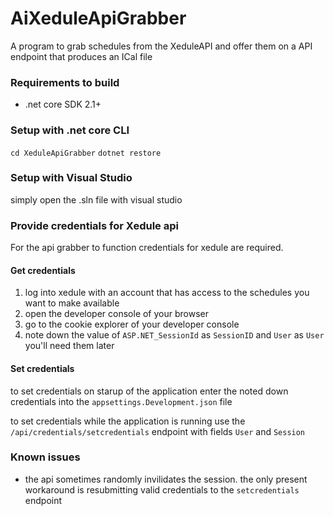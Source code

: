 # AiXeduleApiGrabber
A program to grab schedules from the XeduleAPI and offer them on a API endpoint that produces an ICal file

### Requirements to build
- .net core SDK 2.1+

### Setup with .net core CLI
`cd XeduleApiGrabber`
`dotnet restore`

### Setup with Visual Studio
simply open the .sln file with visual studio

### Provide credentials for Xedule api
For the api grabber to function credentials for xedule are required.

#### Get credentials
1. log into xedule with an account that has access to the schedules you want to make available
2. open the developer console of your browser
3. go to the cookie explorer of your developer console
4. note down the value of `ASP.NET_SessionId` as `SessionID` and `User` as `User` you'll need them later

#### Set credentials
to set credentials on starup of the application enter the noted down credentials into the `appsettings.Development.json` file

to set credentials while the application is running use the `/api/credentials/setcredentials` endpoint with fields `User` and `Session`

### Known issues
- the api sometimes randomly invilidates the session. the only present workaround is resubmitting valid credentials to the `setcredentials` endpoint
